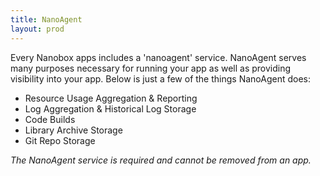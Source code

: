 ```yaml
---
title: NanoAgent
layout: prod
---
```


Every Nanobox apps includes a 'nanoagent' service. NanoAgent serves many purposes necessary for running your app as well as providing visibility into your app. Below is just a few of the things NanoAgent does:

- Resource Usage Aggregation & Reporting
- Log Aggregation & Historical Log Storage
- Code Builds
- Library Archive Storage
- Git Repo Storage

*The NanoAgent service is required and cannot be removed from an app.*
